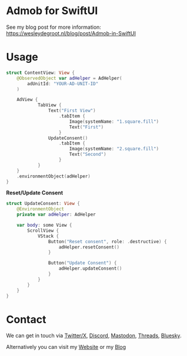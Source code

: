 # Admob for SwiftUI

See my blog post for more information: https://wesleydegroot.nl/blog/post/Admob-in-SwiftUI

# Usage
```swift
struct ContentView: View {
    @ObservedObject var adHelper = AdHelper(
        adUnitId: "YOUR-AD-UNIT-ID"
    )

    AdView {
            TabView {
                Text("First View")
                    .tabItem {
                        Image(systemName: "1.square.fill")
                        Text("First")
                    }
                UpdateConsent()
                    .tabItem {
                        Image(systemName: "2.square.fill")
                        Text("Second")
                    }
            }
    }
    .environmentObject(adHelper)
}
```

**Reset/Update Consent**
```Swift
struct UpdateConsent: View {
    @EnvironmentObject
    private var adHelper: AdHelper

    var body: some View {
        ScrollView {
            VStack {
                Button("Reset consent", role: .destructive) {
                    adHelper.resetConsent()
                }

                Button("Update Consent") {
                    adHelper.updateConsent()
                }
            }
        }
    }
}
```

# Contact

We can get in touch via [Twitter/X](https://twitter.com/0xWDG), [Discord](https://discordapp.com/users/918438083861573692), [Mastodon](https://iosdev.space/@0xWDG), [Threads](http://threads.net/@0xwdg), [Bluesky](https://bsky.app/profile/0xwdg.bsky.social).

Alternatively you can visit my [Website](https://wesleydegroot.nl) or my [Blog](https://wdg.codes)
